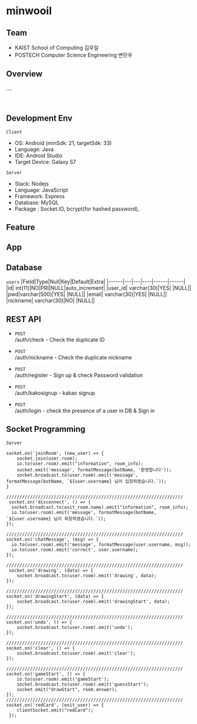 # minwooil


## Team
- KAIST School of Computing 김우일
- POSTECH Computer Science Engineering 변민우

## Overview
....

<br>

## Development Env

`Client`
- OS: Android (minSdk: 21, targetSdk: 33)
- Language: Java
- IDE: Android Studio
- Target Device: Galaxy S7

`Server`
- Stack: Nodejs
- Language: JavaScript
- Framework: Express
- Database: MySQL
- Package : Socket.IO, bcrypt(for hashed password), 

## Feature

## App 


## Database
`users`
|Field|Type|Null|Key|Default|Extra|
|------|---|---|----|------|------|
|id| int(11)|NO|PRI|NULL|auto_increment|
|user_id| varchar(30)|YES| |NULL||
|pwd|varchar(500)|YES| |NULL||
|email| varchar(30)|YES| |NULL||
|nickname| varchar(30)|NO|  |NULL||



## REST API

- `POST`
<br> /auth/check  - Check the duplicate ID

- `POST`
<br> /auth/nickname  - Check the duplicate nickname

- `POST`
<br> /auth/register  - Sign up & check Password validation 

- `POST`
<br> /auth/kakosignup  - kakao signup

- `POST`
<br> /auth/login  - check the presence of a user in DB & Sign in

## Socket Programming

`Server`

    socket.on('joinRoom', (new_user) => {
        socket.join(user.room);
        io.to(user.room).emit("information", room_info);
        socket.emit('message', formatMessage(botName, '환영합니다'));
        socket.broadcast.to(user.room).emit('message', formatMessage(botName, `${user.username} 님이 입장하였습니다.`));
    }
      
    ///////////////////////////////////////////////////////////////////
     socket.on('disconnect', () => {
      socket.broadcast.to(exit_room.name).emit("information", room_info);
      io.to(user.room).emit('message', formatMessage(botName, `${user.username} 님이 퇴장하였습니다.`));
    });
      
    ///////////////////////////////////////////////////////////////////
    socket.on('chatMessage', (msg) => {
      io.to(user.room).emit('message', formatMessage(user.username, msg));
      io.to(user.room).emit('correct', user.username);
    });

    ///////////////////////////////////////////////////////////////////
     socket.on('drawing', (data) => {
        socket.broadcast.to(user.room).emit('drawing', data);
    });
    
    ///////////////////////////////////////////////////////////////////
    socket.on('drawingStart', (data) => {
        socket.broadcast.to(user.room).emit('drawingStart', data);
    });
    
    ///////////////////////////////////////////////////////////////////
    socket.on('undo', () => {
        socket.broadcast.to(user.room).emit('undo');
    });

    ///////////////////////////////////////////////////////////////////
    socket.on('clear', () => {
        socket.broadcast.to(user.room).emit('clear');
    });
    
    ///////////////////////////////////////////////////////////////////
    socket.on('gameStart', () => {
        io.to(user.room).emit('gameStart');
        socket.broadcast.to(user.room).emit('guessStart');
        socket.emit("drawStart", room.answer);
    });
    ///////////////////////////////////////////////////////////////////
    socket.on('redCard', (exit_user) => {
        clientSocket.emit("redCard");
     });






